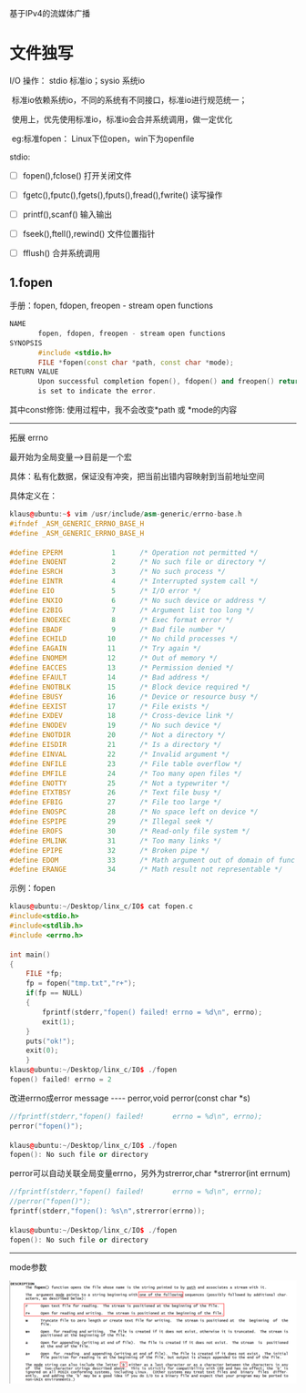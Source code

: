 基于IPv4的流媒体广播

# 文件独写

I/O 操作： stdio 标准io；sysio 系统io

​				标准io依赖系统io，不同的系统有不同接口，标准io进行规范统一；

​				使用上，优先使用标准io，标准io会合并系统调用，做一定优化

​				eg:标准fopen： Linux下位open，win下为openfile



stdio:

- [ ] fopen(),fclose()                                                       打开关闭文件
- [ ] fgetc(),fputc(),fgets(),fputs(),fread(),fwrite()       读写操作
- [ ] printf(),scanf()                                                         输入输出
- [ ] fseek(),ftell(),rewind()                                            文件位置指针
- [ ] fflush()                                                                     合并系统调用



## 1.fopen

手册：fopen, fdopen, freopen - stream open functions

```c++
NAME
       fopen, fdopen, freopen - stream open functions
SYNOPSIS
       #include <stdio.h>
       FILE *fopen(const char *path, const char *mode);
RETURN VALUE
       Upon successful completion fopen(), fdopen() and freopen() return a FILE pointer.  Otherwise, NULL is returned  and  errno
       is set to indicate the error.
```
其中const修饰: 使用过程中，我不会改变*path 或 *mode的内容

------

拓展 errno

最开始为全局变量-->目前是一个宏

具体：私有化数据，保证没有冲突，把当前出错内容映射到当前地址空间

具体定义在：

```c++
klaus@ubuntu:~$ vim /usr/include/asm-generic/errno-base.h 
#ifndef _ASM_GENERIC_ERRNO_BASE_H
#define _ASM_GENERIC_ERRNO_BASE_H

#define EPERM            1      /* Operation not permitted */
#define ENOENT           2      /* No such file or directory */
#define ESRCH            3      /* No such process */
#define EINTR            4      /* Interrupted system call */
#define EIO              5      /* I/O error */
#define ENXIO            6      /* No such device or address */
#define E2BIG            7      /* Argument list too long */
#define ENOEXEC          8      /* Exec format error */
#define EBADF            9      /* Bad file number */
#define ECHILD          10      /* No child processes */
#define EAGAIN          11      /* Try again */
#define ENOMEM          12      /* Out of memory */
#define EACCES          13      /* Permission denied */
#define EFAULT          14      /* Bad address */
#define ENOTBLK         15      /* Block device required */
#define EBUSY           16      /* Device or resource busy */
#define EEXIST          17      /* File exists */
#define EXDEV           18      /* Cross-device link */
#define ENODEV          19      /* No such device */
#define ENOTDIR         20      /* Not a directory */
#define EISDIR          21      /* Is a directory */
#define EINVAL          22      /* Invalid argument */
#define ENFILE          23      /* File table overflow */
#define EMFILE          24      /* Too many open files */
#define ENOTTY          25      /* Not a typewriter */
#define ETXTBSY         26      /* Text file busy */
#define EFBIG           27      /* File too large */
#define ENOSPC          28      /* No space left on device */
#define ESPIPE          29      /* Illegal seek */
#define EROFS           30      /* Read-only file system */
#define EMLINK          31      /* Too many links */
#define EPIPE           32      /* Broken pipe */
#define EDOM            33      /* Math argument out of domain of func */
#define ERANGE          34      /* Math result not representable */
```

示例：fopen

```c++
klaus@ubuntu:~/Desktop/linx_c/IO$ cat fopen.c 
#include<stdio.h>
#include<stdlib.h>
#include <errno.h>

int main()
{
    FILE *fp;
    fp = fopen("tmp.txt","r+");
    if(fp == NULL)
    {
        fprintf(stderr,"fopen() failed! errno = %d\n", errno);
        exit(1);
    }
    puts("ok!");
    exit(0);
    }
klaus@ubuntu:~/Desktop/linx_c/IO$ ./fopen 
fopen() failed! errno = 2
```
改进errno成error message ---- perror,void perror(const char *s)

```c++
//fprintf(stderr,"fopen() failed!       errno = %d\n", errno);
perror("fopen()");

klaus@ubuntu:~/Desktop/linx_c/IO$ ./fopen 
fopen(): No such file or directory
```
perror可以自动关联全局变量errno，另外为strerror,char *strerror(int errnum)

```c++
//fprintf(stderr,"fopen() failed!       errno = %d\n", errno);
//perror("fopen()");
fprintf(stderr,"fopen(): %s\n",strerror(errno));

klaus@ubuntu:~/Desktop/linx_c/IO$ ./fopen 
fopen(): No such file or directory
```
------

mode参数

![image-20210418211401328](images/image-20210418211401328.png)